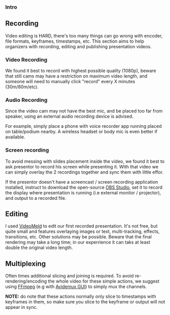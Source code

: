 ### Intro

## Recording

Video editing is HARD, there's too many things can go wrong with encoder, file formats, keyframes, timestamps, etc.
This section aims to help organizers with recording, editing and publishing presentation videos.

### Video Recording

We found it best to record with highest possible quality (1080p), beware that still cams may have a restriction on maximum video length, and someone will need to manually click "record" every X minutes (30m/60m/etc).

### Audio Recording

Since the video cam may not have the best mic, and be placed too far from speaker, using an external audio recording device is advised. 

For example, simply place a phone with voice recorder app running placed on table/podium nearby. A wireless headset or body mic is even better if available.

### Screen recording

To avoid messing with slides placement inside the video, we found it best to ask presentor to record his screen while presenting it. With that video we can simply overlay the 2 recordings together and sync them with little effor.

If the presentor doesn't have a screencast / screen recording application installed, instruct to download the open-source [OBS Studio][2], set it to record the display where presentation is running (i.e external monitor / projector), and output to a  recorded file.

## Editing

I used [VideoMeld][1] to edit our first recorded presentation. It's not free, but quite small and features overlaying images or text, multi-tracking, effects, transitions, etc. Other solutions may be possible. Beware that the final rendering may take a long time; in our experrience it can taks at least double the original video length.

## Multiplexing

Often times additional slicing and joining is required. To avoid re-rendering/encoding the whole video for these simple actions, we suggest using [FFmpeg][3] (e.g with [Avidemux GUI][4]) to simply mux the channels.

**NOTE:** do note that these actions normally only slice to timestamps with keyframes in them, so make sure you slice to the keyframe or output will not appear in sync.

[1]: http://videomeld.com/
[2]: https://obsproject.com/
[3]: https://ffmpeg.org/
[4]: http://avidemux.sourceforge.net/download.html
